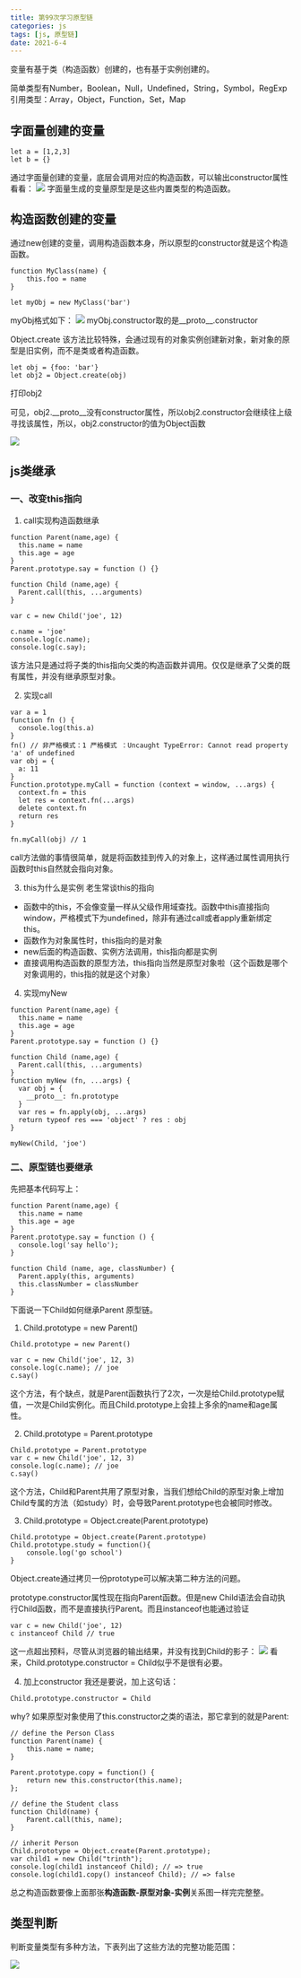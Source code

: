 ```yaml
---
title: 第99次学习原型链
categories: js
tags: [js, 原型链]
date: 2021-6-4
--- 
```


变量有基于类（构造函数）创建的，也有基于实例创建的。

简单类型有Number，Boolean，Null，Undefined，String，Symbol，RegExp
引用类型：Array，Object，Function，Set，Map

## 字面量创建的变量
```
let a = [1,2,3]
let b = {}
```

通过字面量创建的变量，底层会调用对应的构造函数，可以输出constructor属性看看：
![](https://gitee.com/ndrkjvmkl/picture/raw/master/2021-8-7/1628309631324-image.png)
字面量生成的变量原型是是这些内置类型的构造函数。

## 构造函数创建的变量
通过new创建的变量，调用构造函数本身，所以原型的constructor就是这个构造函数。
```
function MyClass(name) {
    this.foo = name
}

let myObj = new MyClass('bar')
```
myObj格式如下：
![](https://gitee.com/ndrkjvmkl/picture/raw/master/2021-8-7/1628309653718-image.png)
myObj.constructor取的是__proto__.constructor

Object.create
该方法比较特殊，会通过现有的对象实例创建新对象，新对象的原型是旧实例，而不是类或者构造函数。
```
let obj = {foo: 'bar'}
let obj2 = Object.create(obj)
```

打印obj2

可见，obj2.__proto__没有constructor属性，所以obj2.constructor会继续往上级寻找该属性，所以，obj2.constructor的值为Object函数

![](https://gitee.com/ndrkjvmkl/picture/raw/master/2021-8-7/1628309680961-image.png)


## js类继承

### 一、改变this指向
  1. call实现构造函数继承
```
function Parent(name,age) {
  this.name = name
  this.age = age
}
Parent.prototype.say = function () {}

function Child (name,age) {
  Parent.call(this, ...arguments)
}

var c = new Child('joe', 12)

c.name = 'joe'
console.log(c.name);
console.log(c.say);
```

该方法只是通过将子类的this指向父类的构造函数并调用。仅仅是继承了父类的既有属性，并没有继承原型对象。
 
2. 实现call
```
var a = 1
function fn () {
  console.log(this.a)
}
fn() // 非严格模式：1 严格模式 ：Uncaught TypeError: Cannot read property 'a' of undefined
var obj = {
  a: 11
}
Function.prototype.myCall = function (context = window, ...args) {
  context.fn = this
  let res = context.fn(...args)
  delete context.fn
  return res
}

fn.myCall(obj) // 1
```

  call方法做的事情很简单，就是将函数挂到传入的对象上，这样通过属性调用执行函数时this自然就会指向对象。

3. this为什么是实例
老生常谈this的指向
* 函数中的this，不会像变量一样从父级作用域查找。函数中this直接指向window，严格模式下为undefined，除非有通过call或者apply重新绑定this。
* 函数作为对象属性时，this指向的是对象
* new后面的构造函数、实例方法调用，this指向都是实例
* 直接调用构造函数的原型方法，this指向当然是原型对象啦（这个函数是哪个对象调用的，this指的就是这个对象）
  
4. 实现myNew
```
function Parent(name,age) {
  this.name = name
  this.age = age
}
Parent.prototype.say = function () {}

function Child (name,age) {
  Parent.call(this, ...arguments)
}
function myNew (fn, ...args) {
  var obj = {
    __proto__: fn.prototype
  }
  var res = fn.apply(obj, ...args)
  return typeof res === 'object' ? res : obj
}

myNew(Child, 'joe')
```

  
### 二、原型链也要继承
先把基本代码写上：
```
function Parent(name,age) {
  this.name = name
  this.age = age
}
Parent.prototype.say = function () {
  console.log('say hello');
}

function Child (name, age, classNumber) {
  Parent.apply(this, arguments)
  this.classNumber = classNumber
}
```


下面说一下Child如何继承Parent 原型链。
1. Child.prototype = new Parent()
```
Child.prototype = new Parent()

var c = new Child('joe', 12, 3)
console.log(c.name); // joe
c.say()
```

这个方法，有个缺点，就是Parent函数执行了2次，一次是给Child.prototype赋值，一次是Child实例化。而且Child.prototype上会挂上多余的name和age属性。

2. Child.prototype = Parent.prototype
```
Child.prototype = Parent.prototype
var c = new Child('joe', 12, 3)
console.log(c.name); // joe
c.say()
```


这个方法，Child和Parent共用了原型对象，当我们想给Child的原型对象上增加Child专属的方法（如study）时，会导致Parent.prototype也会被同时修改。

3. Child.prototype = Object.create(Parent.prototype)
```
Child.prototype = Object.create(Parent.prototype)
Child.prototype.study = function(){
    console.log('go school')
}
```

Object.create通过拷贝一份prototype可以解决第二种方法的问题。

prototype.constructor属性现在指向Parent函数。但是new Child语法会自动执行Child函数，而不是直接执行Parent。而且instanceof也能通过验证
```
var c = new Child('joe', 12)
c instanceof Child // true
```

这一点超出预料，尽管从浏览器的输出结果，并没有找到Child的影子：
![](https://gitee.com/ndrkjvmkl/picture/raw/master/2021-8-7/1628309822567-image.png)
看来，Child.prototype.constructor = Child似乎不是很有必要。

4. 加上constructor
我还是要说，加上这句话：
```
Child.prototype.constructor = Child
```

  
why? 如果原型对象使用了this.constructor之类的语法，那它拿到的就是Parent:
```
// define the Person Class  
function Parent(name) {
    this.name = name;
}  

Parent.prototype.copy = function() {  
    return new this.constructor(this.name);
};  

// define the Student class  
function Child(name) {  
    Parent.call(this, name);
}  

// inherit Person  
Child.prototype = Object.create(Parent.prototype);
var child1 = new Child("trinth");  
console.log(child1 instanceof Child); // => true
console.log(child1.copy() instanceof Child); // => false

```

总之构造函数要像上面那张**构造函数-原型对象-实例**关系图一样完完整整。

## 类型判断

判断变量类型有多种方法，下表列出了这些方法的完整功能范围：

![](https://gitee.com/ndrkjvmkl/picture/raw/master/2021-8-7/1628309920093-image.png)

